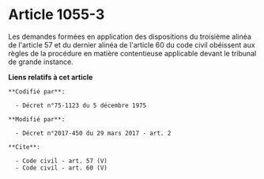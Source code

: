 # Article 1055-3

Les demandes formées en application des dispositions du troisième alinéa de l'article 57 et du dernier alinéa de l'article 60
du code civil obéissent aux règles de la procédure en matière contentieuse applicable devant le tribunal de grande instance.

**Liens relatifs à cet article**

	**Codifié par**:

	  - Décret n°75-1123 du 5 décembre 1975

	**Modifié par**:

	  - Décret n°2017-450 du 29 mars 2017 - art. 2

	**Cite**:

	  - Code civil - art. 57 (V)
	  - Code civil - art. 60 (V)

